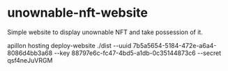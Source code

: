 # unownable-nft-website

Simple website to display unownable NFT and take possession of it.

apillon hosting deploy-website ./dist --uuid 7b5a5654-5184-472e-a6a4-8086d4bb3a68 --key 88797e6c-fc47-4bd5-a1db-0c35144873c6 --secret qsf4neJuVRGM
